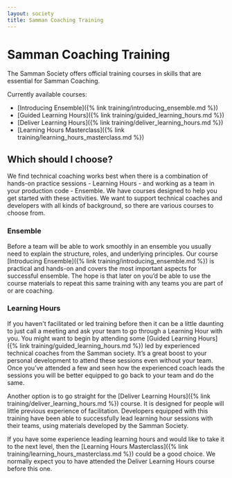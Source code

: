 ```yaml
---
layout: society
title: Samman Coaching Training
---
```


# Samman Coaching Training

The Samman Society offers official training courses in skills that are essential for Samman Coaching. 

Currently available courses: 

* [Introducing Ensemble]({% link training/introducing_ensemble.md %})
* [Guided Learning Hours]({% link training/guided_learning_hours.md %})
* [Deliver Learning Hours]({% link training/deliver_learning_hours.md %})
* [Learning Hours Masterclass]({% link training/learning_hours_masterclass.md %})

## Which should I choose?
We find technical coaching works best when there is a combination of hands-on practice sessions - Learning Hours - and working as a team in your production code - Ensemble. We have courses designed to help you get started with these activities. We want to support technical coaches and developers with all kinds of background, so there are various courses to choose from.

### Ensemble
Before a team will be able to work smoothly in an ensemble you usually need to explain the structure, roles, and underlying principles. Our course [Introducing Ensemble]({% link training/introducing_ensemble.md %}) is practical and hands-on and covers the most important aspects for successful ensemble. The hope is that later on you’d be able to use the course materials to repeat this same training with any teams you are part of or are coaching.

### Learning Hours
If you haven't facilitated or led training before then it can be a little daunting to just call a meeting and ask your team to go through a Learning Hour with you. You might want to begin by attending some [Guided Learning Hours]({% link training/guided_learning_hours.md %}) led by experienced technical coaches from the Samman society. It’s a great boost to your personal development to attend these sessions even without your team. Once you’ve attended a few and seen how the experienced coach leads the sessions you will be better equipped to go back to your team and do the same.

Another option is to go straight for the [Deliver Learning Hours]({% link training/deliver_learning_hours.md %}) course. It is designed for people will little previous experience of facilitation. Developers equipped with this training have been able to successfully lead learning hour sessions with their teams, using materials developed by the Samman Society.

If you have some experience leading learning hours and would like to take it to the next level, then the [Learning Hours Masterclass]({% link training/learning_hours_masterclass.md %}) could be a good choice. We normally expect you to have attended the Deliver Learning Hours course before this one.

